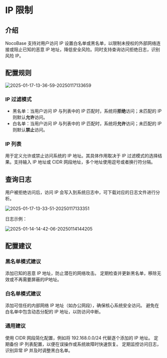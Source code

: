 # IP 限制

<PluginInfo licenseBundled="true" name="ip-restriction"></PluginInfo>

## 介绍

NocoBase 支持对用户访问 IP 设置白名单或黑名单，以限制未授权的外部网络连接或阻止已知的恶意 IP 地址，降低安全风险。同时支持查询访问拒绝日志，识别风险 IP。

## 配置规则

![2025-01-17-13-36-59-20250117133659](https://static-docs.nocobase.com/2025-01-17-13-36-59-20250117133659.png)

### IP 过滤模式

- 黑名单：当用户访问 IP 与列表中的 IP 匹配时，系统将**拒绝**访问；未匹配的 IP 则默认**允许**访问。
- 白名单：当用户访问 IP 与列表中的 IP 匹配时，系统将**允许**访问；未匹配的 IP 则默认**禁止**访问。

### IP 列表

用于定义允许或禁止访问系统的 IP 地址。其具体作用取决于 IP 过滤模式的选择结果。支持输入 IP 地址或 CIDR 网段地址，多个地址使用逗号或者换行符分隔。

## 查询日志

用户被拒绝访问后，访问 IP 会写入到系统日志中，可下载对应的日志文件进行分析。

![2025-01-17-13-33-51-20250117133351](https://static-docs.nocobase.com/2025-01-17-13-33-51-20250117133351.png)

日志示例：

![2025-01-14-14-42-06-20250114144205](https://static-docs.nocobase.com/2025-01-14-14-42-06-20250114144205.png)

## 配置建议

### 黑名单模式建议

添加已知的恶意 IP 地址，防止潜在的网络攻击。
定期检查并更新黑名单，移除无效或不再需要屏蔽的IP地址。

### 白名单模式建议

添加可信任的内部网络 IP 地址（如办公网段），确保核心系统安全访问。
避免在白名单中包含动态分配的 IP 地址，以防访问中断。

### 通用建议

使用 CIDR 网段简化配置，例如将 192.168.0.0/24 代替逐个添加的 IP 地址。
定期备份 IP 列表配置，以便在误操作或系统故障时快速恢复。
定期监控访问日志，识别异常 IP 并及时调整黑白名单。
